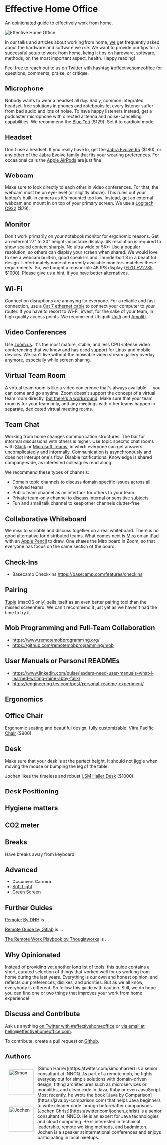 # Effective Home Office

An [opinionated](#why-opinionated) guide to effectively work from home.

![Effective Home Office](images/header.jpeg)

In our talks and articles about working from home, [we](#authors) get frequently asked about the hardware and software we use. We want to provide our tips for a successful setup to work from home, being it tips on hardware, software, methods, or, the most important aspect, health. Happy reading!

Feel free to reach out to us on Twitter with hashtag [#effectivehomeoffice](https://twitter.com/hashtag/effectivehomeoffice) for questions, comments, praise, or critique.


## Microphone

Nobody wants to wear a headset all day.
Sadly, common integrated headset-free solutions in phones and notebooks let every listener suffer from bad audio and lots of noise.
To have happy listeners instead, get a podcaster microphone with directed antenna and noise-cancelling capabilities.
We recommend the [Blue Yeti](https://www.bluedesigns.com/products/yeti/) ($129). Set it to cardioid mode.

## Headset

Don't use a headset. If you really have to, get the [Jabra Evolve 65](https://www.jabra.com/business/office-headsets/jabra-evolve/jabra-evolve-65) ($180), or any other of the [Jabra Evolve](https://www.jabra.com/business/office-headsets/jabra-evolve) family that fits your wearing preferences. For occasional calls the [Apple AirPods](https://www.apple.com/airpods/) are just fine.

## Webcam

Make sure to look directly to each other in video conferences.
For that, the webcam must be on eye-level (or slightly above).
This rules out your laptop's built-in camera as it's mounted too low.
Instead, get an external webcam and mount in on top of your primary screen.
We use a [Logitech C922](https://www.logitech.com/en-us/product/c922-pro-stream-webcam) ($79).

## Monitor

Don't work primarily on your notebook monitor for ergonomic reasons. 
Get an external 27" to 30" height-adjustable display. 
4K resolution is required to show scaled content sharply.
No ultra-wide or 5K+: Use a popular resolution, so others can display your screen when shared.
We would love to see a webcam built-in, good speakers and Thunderbolt 3 in a beautiful design.
Unfortunately none of currently available monitors matches these requirements. 
So, we bought a reasonable 4K IPS display ([EIZO EV2785](https://www.eizoglobal.com/products/flexscan/ev2785/index.html), $1000). 
Please give us a hint, if you have better alternatives.

## Wi-Fi

Connection disruptions are annoying for everyone.
For a reliable and fast connection, use a [Cat 7 ethernet cable](https://www.amazon.com/AmazonBasics-Network-Ethernet-Patch-Cable/dp/B013PUMX8I) to connect your computer to your router.
If you have to resort to Wi-Fi, invest, for the sake of your team, in high quality access points.
We recommend Ubiquiti [Unifi](https://www.ui.com/unifi/unifi-ap-ac-pro/) and [Amplifi](https://amplifi.com/).


## Video Conferences

Use [zoom.us](https://zoom.us/). 
It's the most mature, stable, and less CPU-intense video conferencing that we know and has good support for Linux and mobile devices.
We can't live without the moveable video stream gallery overlay anymore, especially while screen sharing.

## Virtual Team Room

A virtual team room is like a video conference that's always available -- you can come and go anytime.
Zoom doesn't support the concept of a virtual team room directly, [but there's a workaround](/setup-zoom-as-virtual-team-room).
Make sure that your team room is for your team only, and any meetings with other teams happen in separate, dedicated virtual meeting rooms.

## Team Chat

Working from home changes communication structures: The bar for informal discussions with others is higher. 
Use topic specific chat rooms with [Slack](https://slack.com/) or [Microsoft Teams](https://products.office.com/en-US/microsoft-teams/group-chat-software/), in which everyone can get answers uncomplicatedly and informally.
Communication is asynchronously and does not interupt one's flow.
Disable notifications.
Knowledge is shared company-wide, as interested colleagues read along.

We recommend these types of channels:

- Domain topic channels to discuss domain specific issues across all involved teams
- Public team channel as an interface for others to your team
- Private team-only channel to discuss internal or sensitive subjects
- Fun and small talk channel to keep other channels clutter-free


## Collaborative Whiteboard

We miss to scribble and discuss together on a real whiteboard.
There is no good alternative for distributed teams.
What comes next is [Miro](https://miro.com/) on an [iPad](https://www.apple.com/ipad-pro/) with an [Apple Pencil](https://www.apple.com/apple-pencil/) to draw. One shares the Miro board in Zoom, so that everyone has focus on the same section of the board.


## Check-Ins

- Basecamp Check-Ins https://basecamp.com/features/checkins

## Pairing

[Tuple](https://tuple.app/) (macOS only) sells itself as an even better pairing tool than the missed screenhero. We can't recommend it just yet as we haven't had the time to try it.

## Mob Programming and Full-Team Collaboration

- https://www.remotemobprogramming.org/
- https://github.com/remotemobprogramming/mob

## User Manuals or Personal READMEs

- https://www.linkedin.com/pulse/leaders-need-user-manuals-what-i-learned-writing-mine-abby-falik/
- https://engineering.tes.com/post/personal-readme-experiment/

## Ergonomics

## Office Chair

Ergonomic seating and beautiful design, fully customizable: [Vitra Pacific Chair](https://www.vitra.com/en-ch/office/product/details/pacific-chair) ($900).

## Desk

Make sure that your desk is at the perfect height.
It should not jiggle when moving the mouse or bumping the leg of the table.

Jochen likes the timeless and robust [USM Haller Desk](https://www.usm.com/en/residential/products/usm-haller-collection/usm-haller-tables-and-desks/) ($1000).


## Desk Positioning
## Hygiene matters
## CO2 meter

## Breaks

Have breaks away from keyboard!

## Advanced

- Document Camera
- [Soft Light](https://www.elgato.com/en/gaming/key-light)
- [Green Screen](https://www.elgato.com/en/gaming/green-screen)

## Further Guides

[Remote: By DHH](https://basecamp.com/books/remote) is ...

[Remote Guide by Gitlab](https://about.gitlab.com/company/culture/all-remote/) is ...

[The Remote Work Playbook by Thoughtworks](https://www.thoughtworks.com/remote-work-playbook) is ...


## Why Opinionated

Instead of providing yet another long list of tools, this guide contains a short, curated selection of things that worked well for us working from home during the last years.
Everything is our own and honest opinion, and reflects our preferences, dislikes, and priorities.
But as we all know, everybody is different. 
So follow this guide with caution. Still, we do hope you can find one or two things that improves your work from home experience!

## Discuss and Contribute

Ask us anything [on Twitter with #effectivehomeoffice](https://twitter.com/hashtag/effectivehomeoffice) or [via email at hello@effectivehomeoffice.com](mailto:hello@effectivehomeoffice.com).

To contribute, create a pull request on [Github](https://github.com/effectivehomeoffice/effectivehomeoffice.com).

## Authors

<img src="images/simon-avatar.png" alt="Simon" width="80" style="float:left; padding: 12px">
[Simon Harrer](https://twitter.com/simonharrer) is a senior consultant at INNOQ. As part of a remote mob, he fights everyday out for simple solutions with domain-driven design, fitting architectures such as microservices or monoliths, and clean code in Java, Ruby or even JavaScript. Most recently, he wrote the book [Java by Comparison](https://java.by-comparison.com) that helps Java beginners to write cleaner code through before/after comparisons.

<img src="images/jochen-avatar.png" alt="Jochen" width="80" style="float:left; padding: 12px">
[Jochen Christ](https://twitter.com/jochen_christ) is a senior consultant at INNOQ. He is an expert for Java technologies and cloud computing. He is interested in technical leadership, remote working methods, and badminton. Jochen is a speaker at international conferences and enjoys participating in local meetups.

<div style="clear:both"/>

<script async defer src="https://cdn.simpleanalytics.io/hello.js"></script>
<noscript><img src="https://api.simpleanalytics.io/hello.gif" alt=""></noscript>
